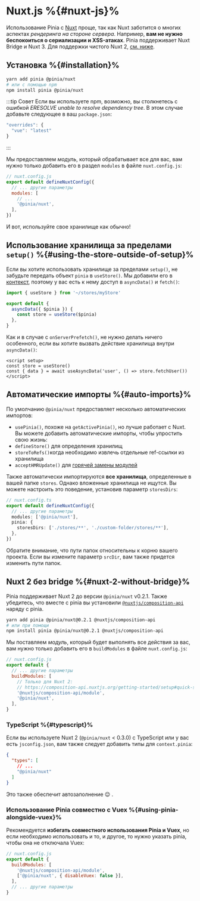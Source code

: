 # Nuxt.js %{#nuxt-js}%

Использование Pinia с [Nuxt](https://nuxt.com/) проще, так как Nuxt заботится о многих аспектах _рендеринга на стороне сервера_. Например, **вам не нужно беспокоиться о сериализации и XSS-атаках**. Pinia поддерживает Nuxt Bridge и Nuxt 3. Для поддержки чистого Nuxt 2, [см. ниже](#nuxt-2-without-bridge).

## Установка %{#installation}%

```bash
yarn add pinia @pinia/nuxt
# или с помощью npm
npm install pinia @pinia/nuxt
```

:::tip Совет
Если вы используете npm, возможно, вы столкнетесь с ошибкой _ERESOLVE unable to resolve dependency tree_. В этом случае добавьте следующее в ваш `package.json`:

```js
"overrides": {
  "vue": "latest"
}
```

:::

Мы предоставляем _модуль_, который обрабатывает все для вас, вам нужно только добавить его в раздел `modules` в файле `nuxt.config.js`:

```js
// nuxt.config.js
export default defineNuxtConfig({
  // ... другие параметры
  modules: [
    // ...
    '@pinia/nuxt',
  ],
})
```

И вот, используйте свое хранилище как обычно!

## Использование хранилища за пределами `setup()` %{#using-the-store-outside-of-setup}%

Если вы хотите использовать хранилище за пределами `setup()`, не забудьте передать объект `pinia` в `useStore()`. Мы добавили его в [контекст](https://nuxtjs.org/docs/2.x/internals-glossary/context), поэтому у вас есть к нему доступ в `asyncData()` и `fetch()`:

```js
import { useStore } from '~/stores/myStore'

export default {
  asyncData({ $pinia }) {
    const store = useStore($pinia)
  },
}
```

Как и в случае с `onServerPrefetch()`, не нужно делать ничего особенного, если вы хотите вызвать действие хранилища внутри `asyncData()`:

```vue
<script setup>
const store = useStore()
const { data } = await useAsyncData('user', () => store.fetchUser())
</script>
```

## Автоматические импорты %{#auto-imports}%

По умолчанию `@pinia/nuxt` предоставляет несколько автоматических импортов:

- `usePinia()`, похоже на `getActivePinia()`, но лучше работает с Nuxt. Вы можете добавить автоматические импорты, чтобы упростить свою жизнь:
- `defineStore()` для определения хранилищ
- `storeToRefs()`когда необходимо извлечь отдельные ref-ссылки из хранилища
- `acceptHMRUpdate()` для [горячей замены модулей](../cookbook/hot-module-replacement.md)

Также автоматически импортируются **все хранилища**, определенные в вашей папке `stores`. Однако вложенные хранилища не ищутся. Вы можете настроить это поведение, установив параметр `storesDirs`:

```ts
// nuxt.config.ts
export default defineNuxtConfig({
  // ... другие параметры
  modules: ['@pinia/nuxt'],
  pinia: {
    storesDirs: ['./stores/**', './custom-folder/stores/**'],
  },
})
```

Обратите внимание, что пути папок относительны к корню вашего проекта. Если вы измените параметр `srcDir`, вам также придется изменить пути папок.

## Nuxt 2 без bridge %{#nuxt-2-without-bridge}%

Pinia поддерживает Nuxt 2 до версии `@pinia/nuxt` v0.2.1. Также убедитесь, что вместе с pinia вы установили [`@nuxtjs/composition-api`](https://composition-api.nuxtjs.org/) наряду с pinia.

```bash
yarn add pinia @pinia/nuxt@0.2.1 @nuxtjs/composition-api
# или при помощи
npm install pinia @pinia/nuxt@0.2.1 @nuxtjs/composition-api
```

Мы поставляем _модуль_, который будет выполнять все действия за вас, вам нужно только добавить его в `buildModules` в файле `nuxt.config.js`:

```js
// nuxt.config.js
export default {
  // ... другие параметры
  buildModules: [
    // Только для Nuxt 2:
    // https://composition-api.nuxtjs.org/getting-started/setup#quick-start
    '@nuxtjs/composition-api/module',
    '@pinia/nuxt',
  ],
}
```

### TypeScript %{#typescript}%

Если вы используете Nuxt 2 (`@pinia/nuxt` < 0.3.0) с TypeScript или у вас есть `jsconfig.json`, вам также следует добавить типы для `context.pinia`:

```json
{
  "types": [
    // ...
    "@pinia/nuxt"
  ]
}
```

Это также обеспечит автозаполнение 😉 .

### Использование Pinia совместно с Vuex %{#using-pinia-alongside-vuex}%

Рекомендуется **избегать совместного использования Pinia и Vuex**, но если необходимо использовать и то, и другое, то нужно указать pinia, чтобы она не отключала Vuex:

```js
// nuxt.config.js
export default {
  buildModules: [
    '@nuxtjs/composition-api/module',
    ['@pinia/nuxt', { disableVuex: false }],
  ],
  // ... другие параметры
}
```
